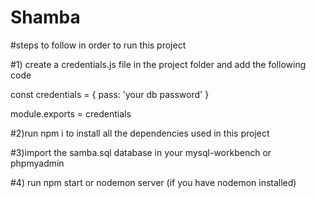 # Shamba

#steps to follow in order to run this project

#1) create a credentials.js file in the project folder and add the following code

const credentials = {
    pass: 'your db password'
}

module.exports = credentials

#2)run npm i to install all the dependencies used in this project

#3)import the samba.sql database in your mysql-workbench or phpmyadmin

#4) run npm start or nodemon server (if you have nodemon installed) 